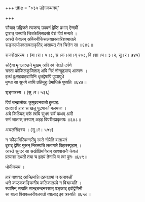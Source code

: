 +++
title = "०३५ उद्वेगकथनम्"

+++


सौघाद् उद्विजते त्यजत्य् उपवनं द्वेष्टि प्रभाम् ऐन्दवीं  
द्वारात् त्रस्यति चित्रकेलिसदसो वेशं विषं मन्यते ।  
आस्ते केवलम् अब्जिनीकिसलयप्रस्तारिशय्यातले   
सङ्कल्पोपनतत्वदाकृतिर् असायत् तेन चित्तेन सा ॥६४६॥  


राजशेखरस्य । (बा।रा। ५।८, स।क।आ।व् २०८, वि।शा।भ। ३।२, सु।र। ७४५)  


सोद्वेगा मृगलाञ्छने मुखम् अपि स्वं नेक्षते दर्पणे  
त्रस्ता कोकिलकूजिताद् अपि गिरं नोन्मुद्रयत्य् आत्मनः ।  
इत्थं दुःसहदाहदायिनि धृतद्वेषापि पुष्पायुधे   
मुग्धा सा सुभगे त्वयि प्रतिमुहुः प्रेमाधिकं पुष्यति ॥६४७॥  


शृङ्गारस्य । (सु।र। ५३६)  


विषं चन्द्रालोकः कुमुदवनवातो हुतवहः   
क्षतक्षारो हारः स खलु पुटपाको मलयजः ।  
अये किञ्चिद् वक्रे त्वयि सुभग सर्वे कथम् अमी  
समं जातास् तस्याम् अहह विपरीतप्रकृतयः ॥६४८॥  


अचलसिंहस्य । (सु।र। ५५४)  


न क्रीडागिरिकन्दरीषु रमते नोपैति वातायनं  
दूराद् द्वेष्टि गुरून् निरस्यति लतागारे विहारस्पृहाम् ।  
आस्ते सुन्दर सा सखीप्रियगिराम् आश्वासनैः केवलं  
प्रत्याशां दधती तया च हृदयं तेनापि च त्वां पुनः ॥६४९॥  


धोयीकस्य ।  


हारं पाशवद् आच्छिनत्ति दहनप्रायां न रत्नावलीं  
धत्ते कण्ठकशङ्किनीव कलिकातल्पे न विश्राम्यति ।  
स्वामिन् सम्प्रति सान्द्रचन्दनरसात् पङ्काद् इवोद्वेगिनी   
सा बाला विसवल्लरीवलयतो व्यालाद् इव त्रस्यति ॥६५०॥  

